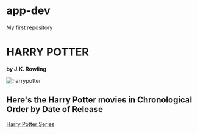 # app-dev
My first repository



# HARRY POTTER

**by J.K. Rowling**





![harrypotter](https://github.com/user-attachments/assets/e1172e88-9c84-401f-906a-0f1363c2effb)








## Here's the Harry Potter movies in Chronological Order by Date of Release

[Harry Potter Series](https://www.imdb.com/list/ls000671664/)





